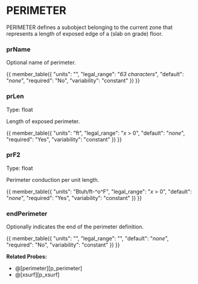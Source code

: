 # PERIMETER

PERIMETER defines a subobject belonging to the current zone that represents a length of exposed edge of a (slab on grade) floor.

### prName

Optional name of perimeter.

{{
  member_table({
    "units": "",
    "legal_range": "*63 characters*", 
    "default": "*none*",
    "required": "No",
    "variability": "constant" 
  })
}}

### prLen

Type: float

Length of exposed perimeter.

{{
  member_table({
    "units": "ft",
    "legal_range": "*x* > 0", 
    "default": "*none*",
    "required": "Yes",
    "variability": "constant" 
  })
}}

### prF2

Type: float

Perimeter conduction per unit length.

{{
  member_table({
    "units": "Btuh/ft-^o^F",
    "legal_range": "*x* > 0", 
    "default": "*none*",
    "required": "Yes",
    "variability": "constant" 
  })
}}

### endPerimeter

Optionally indicates the end of the perimeter definition.

{{
  member_table({
    "units": "",
    "legal_range": "", 
    "default": "*none*",
    "required": "No",
    "variability": "constant" 
  })
}}

**Related Probes:**

- @[perimeter][p_perimeter]
- @[xsurf][p_xsurf]
